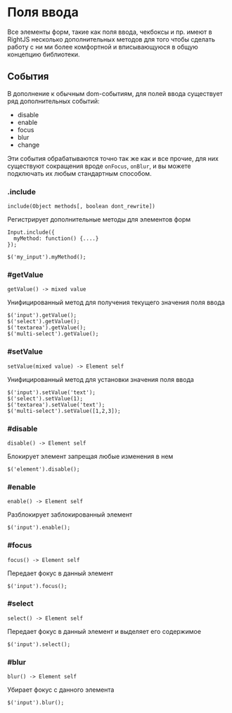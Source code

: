 # Поля ввода

Все элементы форм, такие как поля ввода, чекбоксы и пр. имеют в RightJS
несколько дополнительных методов для того чтобы сделать работу с ни ми более
комфортной и вписывающуюся в общую концепцию библиотеки.

## События

В дополнение к обычным dom-событиям, для полей ввода существует ряд
дополнительных событий:

* disable
* enable
* focus
* blur
* change

Эти события обрабатываются точно так же как и все прочие, для них существуют
сокращения вроде `onFocus`, `onBlur`, и вы можете подключать их любым стандартным
способом.



### .include

    include(Object methods[, boolean dont_rewrite])

Регистрирует дополнительные методы для элементов форм

    Input.include({
      myMethod: function() {....}
    });

    $('my_input').myMethod();



### #getValue

    getValue() -> mixed value

Унифицированный метод для получения текущего значения поля ввода

    $('input').getValue();
    $('select').getValue();
    $('textarea').getValue();
    $('multi-select').getValue();


### #setValue

    setValue(mixed value) -> Element self

Унифицированный метод для установки значения поля ввода

    $('input').setValue('text');
    $('select').setValue(1);
    $('textarea').setValue('text');
    $('multi-select').setValue([1,2,3]);


### #disable

    disable() -> Element self

Блокирует элемент запрещая любые изменения в нем

    $('element').disable();


### #enable

    enable() -> Element self

Разблокирует заблокированный элемент

    $('input').enable();


### #focus

    focus() -> Element self

Передает фокус в данный элемент

    $('input').focus();


### #select

    select() -> Element self

Передает фокус в данный элемент и выделяет его содержимое

    $('input').select();


### #blur

    blur() -> Element self

Убирает фокус с данного элемента

    $('input').blur();


